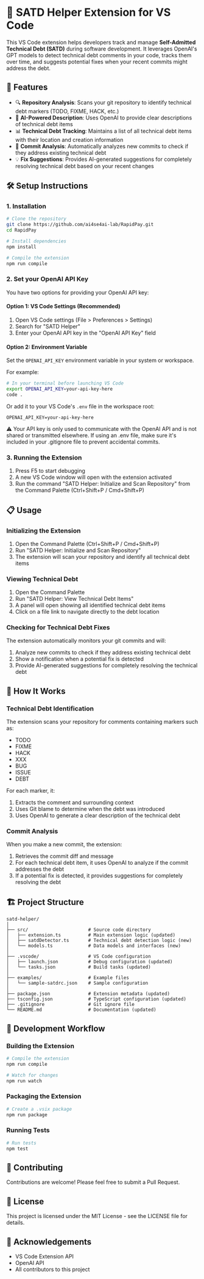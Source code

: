 # 🧠 SATD Helper Extension for VS Code

This VS Code extension helps developers track and manage **Self-Admitted Technical Debt (SATD)** during software development. It leverages OpenAI's GPT models to detect technical debt comments in your code, tracks them over time, and suggests potential fixes when your recent commits might address the debt.

## 🚀 Features

- 🔍 **Repository Analysis**: Scans your git repository to identify technical debt markers (TODO, FIXME, HACK, etc.)
- 🤖 **AI-Powered Description**: Uses OpenAI to provide clear descriptions of technical debt items
- 📊 **Technical Debt Tracking**: Maintains a list of all technical debt items with their location and creation information
- 🧠 **Commit Analysis**: Automatically analyzes new commits to check if they address existing technical debt
- 💡 **Fix Suggestions**: Provides AI-generated suggestions for completely resolving technical debt based on your recent changes

## 🛠️ Setup Instructions

### 1. Installation

```bash
# Clone the repository
git clone https://github.com/ai4se4ai-lab/RapidPay.git
cd RapidPay

# Install dependencies
npm install

# Compile the extension
npm run compile
```

### 2. Set your OpenAI API Key

You have two options for providing your OpenAI API key:

#### Option 1: VS Code Settings (Recommended)
1. Open VS Code settings (File > Preferences > Settings)
2. Search for "SATD Helper"
3. Enter your OpenAI API key in the "OpenAI API Key" field

#### Option 2: Environment Variable
Set the `OPENAI_API_KEY` environment variable in your system or workspace.

For example:
```bash
# In your terminal before launching VS Code
export OPENAI_API_KEY=your-api-key-here
code .
```

Or add it to your VS Code's `.env` file in the workspace root:
```
OPENAI_API_KEY=your-api-key-here
```

⚠️ Your API key is only used to communicate with the OpenAI API and is not shared or transmitted elsewhere. If using an .env file, make sure it's included in your .gitignore file to prevent accidental commits.

### 3. Running the Extension

1. Press F5 to start debugging
2. A new VS Code window will open with the extension activated
3. Run the command "SATD Helper: Initialize and Scan Repository" from the Command Palette (Ctrl+Shift+P / Cmd+Shift+P)

## 📋 Usage

### Initializing the Extension

1. Open the Command Palette (Ctrl+Shift+P / Cmd+Shift+P)
2. Run "SATD Helper: Initialize and Scan Repository"
3. The extension will scan your repository and identify all technical debt items

### Viewing Technical Debt

1. Open the Command Palette
2. Run "SATD Helper: View Technical Debt Items"
3. A panel will open showing all identified technical debt items
4. Click on a file link to navigate directly to the debt location

### Checking for Technical Debt Fixes

The extension automatically monitors your git commits and will:
1. Analyze new commits to check if they address existing technical debt
2. Show a notification when a potential fix is detected
3. Provide AI-generated suggestions for completely resolving the technical debt

## 🧩 How It Works

### Technical Debt Identification

The extension scans your repository for comments containing markers such as:
- TODO
- FIXME
- HACK
- XXX
- BUG
- ISSUE
- DEBT

For each marker, it:
1. Extracts the comment and surrounding context
2. Uses Git blame to determine when the debt was introduced
3. Uses OpenAI to generate a clear description of the technical debt

### Commit Analysis

When you make a new commit, the extension:
1. Retrieves the commit diff and message
2. For each technical debt item, it uses OpenAI to analyze if the commit addresses the debt
3. If a potential fix is detected, it provides suggestions for completely resolving the debt

## 🏗️ Project Structure

```
satd-helper/
│
├── src/                      # Source code directory
│   ├── extension.ts          # Main extension logic (updated)
│   ├── satdDetector.ts       # Technical debt detection logic (new)
│   └── models.ts             # Data models and interfaces (new)
│
├── .vscode/                  # VS Code configuration
│   ├── launch.json           # Debug configuration (updated)
│   └── tasks.json            # Build tasks (updated)
│
├── examples/                 # Example files
│   └── sample-satdrc.json    # Sample configuration
│
├── package.json              # Extension metadata (updated)
├── tsconfig.json             # TypeScript configuration (updated)
├── .gitignore                # Git ignore file
└── README.md                 # Documentation (updated)
```

## 🔄 Development Workflow

### Building the Extension

```bash
# Compile the extension
npm run compile

# Watch for changes
npm run watch
```

### Packaging the Extension

```bash
# Create a .vsix package
npm run package
```

### Running Tests

```bash
# Run tests
npm test
```

## 🤝 Contributing

Contributions are welcome! Please feel free to submit a Pull Request.

## 📝 License

This project is licensed under the MIT License - see the LICENSE file for details.

## 🙏 Acknowledgements

- VS Code Extension API
- OpenAI API
- All contributors to this project